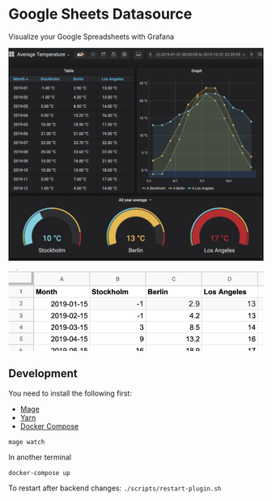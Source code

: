 # Google Sheets Datasource

Visualize your Google Spreadsheets with Grafana

![Visualize temperature date in Grafana Google Spreadsheets data source](./src/docs/img/dashboard.png)

![Average temperatures in Google Sheets](./src/docs/img/spreadsheet.png)

## Development

You need to install the following first:

- [Mage](https://magefile.org/)
- [Yarn](https://yarnpkg.com/)
- [Docker Compose](https://docs.docker.com/compose/)

```
mage watch
```

In another terminal

```
docker-compose up
```

To restart after backend changes:
`./scripts/restart-plugin.sh`
